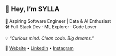 ## 👋 Hey, I’m SYLLA

🚀 Aspiring Software Engineer | Data & AI Enthusiast  
🛠️ Full-Stack Dev · ML Explorer · Code Lover  

💡 *“Curious mind. Clean code. Big dreams.”*

🔗 [Website](https://syllanfaly.netlify.app) • [LinkedIn](https://www.linkedin.com/in/nfaly-sylla) • [Instagram](https://www.instagram.com/sylla.rmss)
